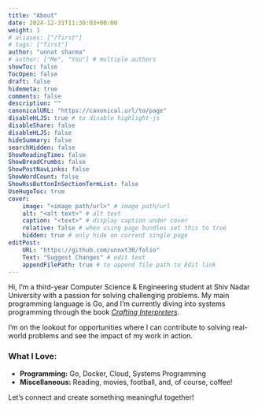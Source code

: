 ```yaml
---
title: "About"
date: 2024-12-31T11:30:03+00:00
weight: 1
# aliases: ["/first"]
# tags: ["first"]
author: "unnat sharma"
# author: ["Me", "You"] # multiple authors
showToc: false
TocOpen: false
draft: false
hidemeta: true
comments: false
description: ""
canonicalURL: "https://canonical.url/to/page"
disableHLJS: true # to disable highlight-js
disableShare: false
disableHLJS: false
hideSummary: false
searchHidden: false 
ShowReadingTime: false
ShowBreadCrumbs: false 
ShowPostNavLinks: false
ShowWordCount: false
ShowRssButtonInSectionTermList: false
UseHugoToc: true
cover:
    image: "<image path/url>" # image path/url
    alt: "<alt text>" # alt text
    caption: "<text>" # display caption under cover
    relative: false # when using page bundles set this to true
    hidden: true # only hide on current single page
editPost:
    URL: "https://github.com/unnxt30/folio"
    Text: "Suggest Changes" # edit text
    appendFilePath: true # to append file path to Edit link
---
```

Hi, I’m a third-year Computer Science & Engineering student at Shiv Nadar University with a passion for solving challenging problems. My main programming language is Go, and I’m currently diving into systems programming through the book [*Crafting Interpreters*](https://craftinginterpreters.com).

I’m on the lookout for opportunities where I can contribute to solving real-world problems and see the impact of my work in action.

### What I Love:
- **Programming:** Go, Docker, Cloud, Systems Programming  
- **Miscellaneous:** Reading, movies, football, and, of course, coffee!  

Let’s connect and create something meaningful together!

